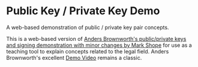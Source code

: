 # Public Key / Private Key Demo
A web-based demonstration of public / private key pair concepts.

This is a web-based version of <a href="https://github.com/anders94/public-private-key-demo">Anders Brownworth's public/private keys and signing demonstration with minor changes by <a href="https://github.com/markshope/public-private-key-demo">Mark Shope</a> for use as a teaching tool to explain concepts related to the legal field. Anders Brownworth's excellent <a href="https://www.youtube.com/watch?v=xIDL_akeras">Demo Video</a> remains a classic.
